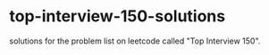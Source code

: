 # top-interview-150-solutions
solutions for the problem list on leetcode called "Top Interview 150".
